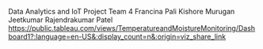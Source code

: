 
Data Analytics and IoT Project 
Team 4
Francina Pali
Kishore Murugan
Jeetkumar Rajendrakumar Patel
https://public.tableau.com/views/TemperatureandMoistureMonitoring/Dashboard1?:language=en-US&:display_count=n&:origin=viz_share_link

